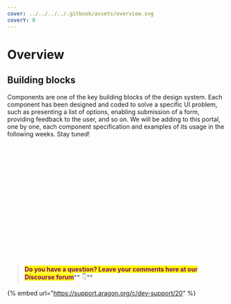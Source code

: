 ```yaml
---
cover: ../../../../.gitbook/assets/overview.svg
coverY: 0
---
```


# Overview

## Building blocks <a href="#building-blocks" id="building-blocks"></a>

Components are one of the key building blocks of the design system. Each component has been designed and coded to solve a specific UI problem, such as presenting a list of options, enabling submission of a form, providing feedback to the user, and so on. We will be adding to this portal, one by one, each component specification and examples of its usage in the following weeks. Stay tuned!

<div>

<figure><img src="../../../../.gitbook/assets/alert.svg" alt=""><figcaption></figcaption></figure>

 

<figure><img src="../../../../.gitbook/assets/buttons (2).svg" alt=""><figcaption></figcaption></figure>

 

<figure><img src="../../../../.gitbook/assets/layout.svg" alt=""><figcaption></figcaption></figure>

</div>

<div>

<figure><img src="../../../../.gitbook/assets/formelements.svg" alt=""><figcaption></figcaption></figure>

 

<figure><img src="../../../../.gitbook/assets/datepicker.svg" alt=""><figcaption></figcaption></figure>

 

<figure><img src="../../../../.gitbook/assets/tables.svg" alt=""><figcaption></figcaption></figure>

</div>

<div>

<figure><img src="../../../../.gitbook/assets/cards.svg" alt=""><figcaption></figcaption></figure>

 

<figure><img src="../../../../.gitbook/assets/menu (1).svg" alt=""><figcaption></figcaption></figure>

 

<figure><img src="../../../../.gitbook/assets/tabs.svg" alt=""><figcaption></figcaption></figure>

</div>

<div>

<figure><img src="../../../../.gitbook/assets/popovers.svg" alt=""><figcaption></figcaption></figure>

 

<figure><img src="../../../../.gitbook/assets/tooltips.svg" alt=""><figcaption></figcaption></figure>

 

<figure><img src="../../../../.gitbook/assets/progress-bar.svg" alt=""><figcaption></figcaption></figure>

</div>

<div>

<figure><img src="../../../../.gitbook/assets/charts.svg" alt=""><figcaption></figcaption></figure>

 

<figure><img src="../../../../.gitbook/assets/pagination.svg" alt=""><figcaption></figcaption></figure>

 

<figure><img src="../../../../.gitbook/assets/badges.svg" alt=""><figcaption></figcaption></figure>

</div>

<div>

<figure><img src="../../../../.gitbook/assets/section-control.svg" alt=""><figcaption></figcaption></figure>

 

<figure><img src="../../../../.gitbook/assets/loaders.svg" alt=""><figcaption></figcaption></figure>

 

<figure><img src="../../../../.gitbook/assets/search.svg" alt=""><figcaption></figcaption></figure>

</div>

<div>

<figure><img src="../../../../.gitbook/assets/filters.svg" alt=""><figcaption></figcaption></figure>

 

<figure><img src="../../../../.gitbook/assets/app-icons.svg" alt=""><figcaption></figcaption></figure>

</div>



> <mark style="color:purple;">**Do you have a question? Leave your comments here at our Discourse forum**</mark>** 👇**

{% embed url="https://support.aragon.org/c/dev-support/20" %}
